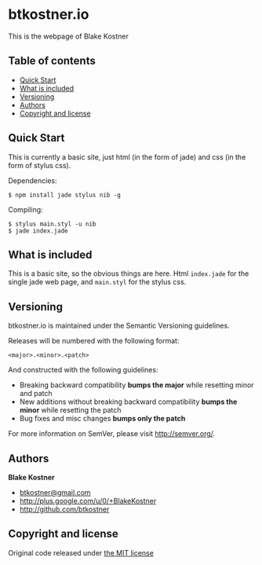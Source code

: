 # btkostner.io

This is the webpage of Blake Kostner

## Table of contents

- [Quick Start](#quick-start)
- [What is included](#what-is-included)
- [Versioning](#versioning)
- [Authors](#authors)
- [Copyright and license](#copyright-and-license)

## Quick Start

This is currently a basic site, just html (in the form of jade) and css
(in the form of stylus css).

Dependencies:
```
$ npm install jade stylus nib -g
```

Compiling:
```
$ stylus main.styl -u nib
$ jade index.jade
```

## What is included

This is a basic site, so the obvious things are here. Html `index.jade` for the
single jade web page, and `main.styl` for the stylus css.

## Versioning

btkostner.io is maintained under the Semantic Versioning guidelines.

Releases will be numbered with the following format:

`<major>.<minor>.<patch>`

And constructed with the following guidelines:

- Breaking backward compatibility **bumps the major** while resetting minor and patch
- New additions without breaking backward compatibility **bumps the minor** while resetting the patch
- Bug fixes and misc changes **bumps only the patch**

For more information on SemVer, please visit <http://semver.org/>.

## Authors

**Blake Kostner**
- <btkostner@gmail.com>
- <http://plus.google.com/u/0/+BlakeKostner>
- <http://github.com/btkostner>

## Copyright and license

Original code released under [the MIT license](LICENSE)
